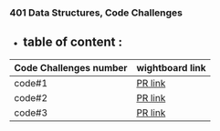 

### 401 Data Structures, Code Challenges

- ## table of content :

| Code Challenges number | wightboard link |
------------------|-----------------|
| code#1  | [PR link](https://miro.com/app/board/o9J_lrAMnOs=/)
code#2 |[PR link](https://miro.com/app/board/o9J_lrPLXLg=/?invite_link_id=894012720887)
code#3| [PR link](https://miro.com/app/board/o9J_lrPLXLg=/?invite_link_id=968707709924 )
